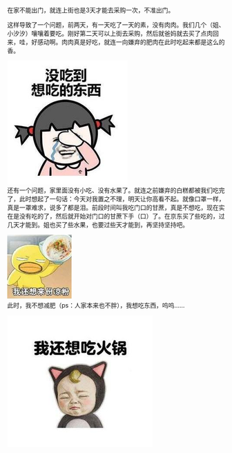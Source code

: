 在家不能出门，就连上街也是3天才能去采购一次，不准出门。

这样导致了一个问题，前两天，有一天吃了一天的素，没有肉肉。我们几个（姐、小汐汐）嚷嚷着要吃。刚好第二天可以上街去采购，然后就爸妈就去买了点肉回来，哇，好感动啊。肉肉真是好吃，就连一向嫌弃的肥肉在此时吃起来都是这么的香。

![picture0](./picture0.jpg)<br/>
还有一个问题，家里面没有小吃、没有水果了。就连之前嫌弃的白糕都被我们吃完了，此时想起了一句话：今天对我置之不理，明天让你高看不起。就像口罩一样，真是一罩难求，说多了都是泪。前段时间叫我吃门口的甘蔗，真是不想吃，现在实在是没有吃的了，然后就开始对门口的甘蔗下手（口）了。在京东买了些吃的，过几天才能到。姐也买了些水果，也要过些天才能到，再坚持坚持吧。

![picture1](./picture1.jpg)<br/>
此时，我不想减肥（ps：人家本来也不胖），我想吃东西，呜呜……

![picture2](./picture2.jpg)<br/>
